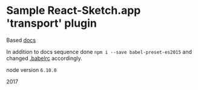 # Sample React-Sketch.app 'transport' plugin

Based [docs](https://www.npmjs.com/package/react-sketchapp)

In addition to docs sequence done `npm i --save babel-preset-es2015` and changed [.babelrc](.babelrc) accordingly.

node version `6.10.0`

2017